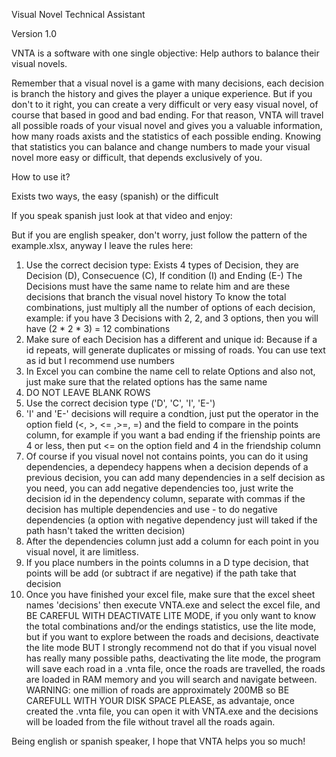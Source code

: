 Visual Novel Technical Assistant

Version 1.0

VNTA is a software with one single objective: Help authors to balance their visual novels.

Remember that a visual novel is a game with many decisions, each decision is branch the history and gives the player a unique experience.
But if you don't to it right, you can create a very difficult or very easy visual novel, of course that based in good and bad ending.
For that reason, VNTA will travel all possible roads of your visual novel and gives you a valuable information, how many roads axists and the statistics of each possible ending.
Knowing that statistics you can balance and change numbers to made your visual novel more easy or difficult, that depends exclusively of you.

How to use it?

Exists two ways, the easy (spanish) or the difficult

If you speak spanish just look at that video and enjoy: 

But if you are english speaker, don't worry, just follow the pattern of the example.xlsx, anyway I leave the rules here:

1. Use the correct decision type: Exists 4 types of Decision, they are Decision (D), Consecuence (C), If condition (I) and Ending (E-)
    The Decisions must have the same name to relate him and are these decisions that branch the visual novel history
    To know the total combinations, just multiply all the number of options of each decision, example: if you have 3 Decisions with 2, 2, and 3 options, then you will have (2 * 2 * 3) = 12 combinations
2. Make sure of each Decision has a different and unique id: Because if a id repeats, will generate duplicates or missing of roads. You can use text as id but I recommend use numbers
3. In Excel you can combine the name cell to relate Options and also not, just make sure that the related options has the same name
4. DO NOT LEAVE BLANK ROWS
5. Use the correct decision type ('D', 'C', 'I', 'E-')
6. 'I' and 'E-' decisions will require a condtion, just put the operator in the option field (<, >, <= ,>=, =) and the field to compare in the points column, for example if you want a bad ending if the frienship points are 4 or less, then put <= on the option field and 4 in the friendship column
7. Of course if you visual novel not contains points, you can do it using dependencies, a dependecy happens when a decision depends of a previous decision, you can add many dependencies in a self decision as you need, you can add negative dependencies too, just write the decision id in the dependency column, separate with commas if the decision has multiple dependencies and use - to do negative dependencies (a option with negative dependency just will taked if the path hasn't taked the written decision)
8. After the dependencies column just add a column for each point in you visual novel, it are limitless.
9. If you place numbers in the points columns in a D type decision, that points will be add (or subtract if are negative) if the path take that decision
10. Once you have finished your excel file, make sure that the excel sheet names 'decisions' then execute VNTA.exe and select the excel file, and BE CAREFUL WITH DEACTIVATE LITE MODE, if you only want to know the total combinations and/or the endings statistics, use the lite mode, but if you want to explore between the roads and decisions, deactivate the lite mode BUT I strongly recommend not do that if you visual novel has really many possible paths, deactivating the lite mode, the program will save each road in a .vnta file, once the roads are travelled, the roads are loaded in RAM memory and you will search and navigate between. WARNING: one million of roads are approximately 200MB so BE CAREFULL WITH YOUR DISK SPACE PLEASE, as advantaje, once created the .vnta file, you can open it with VNTA.exe and the decisions will be loaded from the file without travel all the roads again.

Being english or spanish speaker, I hope that VNTA helps you so much!
